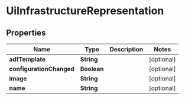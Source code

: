 # UiInfrastructureRepresentation

## Properties
Name | Type | Description | Notes
------------ | ------------- | ------------- | -------------
**adfTemplate** | **String** |  |  [optional]
**configurationChanged** | **Boolean** |  |  [optional]
**image** | **String** |  |  [optional]
**name** | **String** |  |  [optional]
